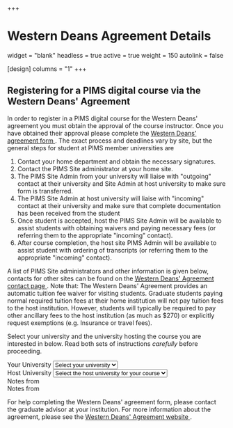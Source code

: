 +++
# Western Deans Agreement Details
widget = "blank"
headless = true
active = true
weight = 150
autolink = false

[design]
  columns = "1"
+++

## Registering for a PIMS digital course via the Western Deans' Agreement

In order to register in a PIMS digital course for the Western Deans' agreement
you must obtain the approval of the course instructor.  Once you have obtained
their approval please complete the <a target="_blank"
href="http://wcdgs.ca/content/dam/ex/wcdgs/Western-Deans-Agreement.pdf">Western
Deans' agreement form <i class="fas fa-file-pdf" aria-hidden="true"></i></a>.
The exact process and deadlines vary by site, but the general steps for student
at PIMS member universities are

1. Contact your home department and obtain the necessary signatures.
1. Contact the PIMS Site administrator at your home site.
1. The PIMS Site Admin from your university will liaise with "outgoing" contact
   at their university and Site Admin at host university to make sure form is
   transferred.
1. The PIMS Site Admin at host university will liaise with "incoming" contact at
   their university and make sure that complete documentation has been received
   from the student
1. Once student is accepted, host the PIMS Site Admin will be available to
   assist students with obtaining waivers and paying necessary fees (or
   referring them to the appropriate "incoming" contact).
1. After course completion, the host site PIMS Admin will be available to assist
   student with ordering of transcripts (or referring them to the appropriate
   "incoming" contact).

A list of PIMS Site administrators and other information is given below,
contacts for other sites can be found on the <a target="_blank"
href="http://wcdgs.ca/contact-us.html">Western Deans' Agreement contact page <i
class="fas fa-external-link-alt"></i></a>. Note that: The Western Deans'
Agreement provides an automatic tuition fee waiver for visiting students.
Graduate students paying normal required tuition fees at their home institution
will not pay tuition fees to the host institution. However, students will
typically be required to pay other ancillary fees to the host institution (as
much as $270) or explicitly request exemptions (e.g. Insurance or travel fees).

Select your university and the university hosting the course you are interested
in below. Read both sets of instructions _carefully_ before proceeding.

<form class="p-3">
  <div class="form-group">
    <div class="row">
      <div class="col-6">
        <label for="firstUniversity">Your University</label>
        <select class="form-control" id="firstUniversity">
          <option value="" disabled selected>Select your university</option>
          <option value="ua">UA</option>
          <option value="ubc">UBC</option>
          <option value="uc">UC</option>
          <option value="ul">UL</option>
          <option value="um">UM</option>
          <option value="ur">UR</option>
          <option value="us">US</option>
          <option value="sfu">SFU</option>
          <option value="uv">UV</option>
        </select>
      </div>
      <div class="col-6">
        <label for="secondUniversity">Host University</label>
        <select class="form-control" id="secondUniversity">
          <option value="" disabled selected>Select the host university for your course</option>
          <option value="ua">UA</option>
          <option value="ubc">UBC</option>
          <option value="uc">UC</option>
          <option value="ul">UL</option>
          <option value="um">UM</option>
          <option value="ur">UR</option>
          <option value="us">US</option>
          <option value="sfu">SFU</option>
          <option value="uv">UV</option>
        </select>
      </div>
    </div>
  </div>
  <div class="form-group" id="otherFieldGroupDiv">
    <div class="row">
      <div class="col-6">
        <div id="firstUniversityNotes">Notes from <span></span></div>
      </div>
      <div class="col-6">
        <div id="secondUniversityNotes">Notes from <span></span></div>
      </div>
    </div>
  </div>
</form>



For help completing the Western Deans' agreement form, please contact the
graduate advisor at your institution.  For more information about the agreement,
please see the <a target="_blank"
href="http://wcdgs.ca/western-deans-agreement.html">Western Deans' Agreement
website <i class="fas fa-external-link-alt"></i></a>.
